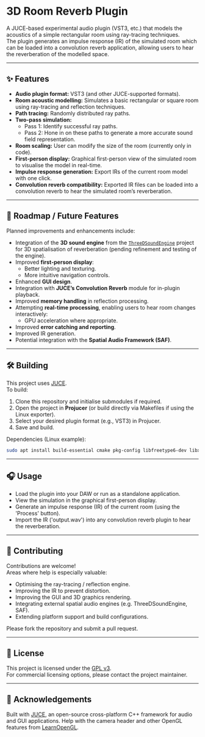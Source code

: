 # 3D Room Reverb Plugin

A JUCE-based experimental audio plugin (VST3, etc.) that models the acoustics of a simple rectangular room using ray-tracing techniques.  
The plugin generates an impulse response (IR) of the simulated room which can be loaded into a convolution reverb application, allowing users to hear the reverberation of the modelled space.

---

## ✨ Features

- **Audio plugin format:** VST3 (and other JUCE-supported formats).
- **Room acoustic modelling:** Simulates a basic rectangular or square room using ray-tracing and reflection techniques.
- **Path tracing:** Randomly distributed ray paths.
- **Two-pass simulation:**
  - Pass 1: Identify successful ray paths.
  - Pass 2: Hone in on these paths to generate a more accurate sound field representation.
- **Room scaling:** User can modify the size of the room (currently only in code).
- **First-person display:** Graphical first-person view of the simulated room to visualise the model in real-time.
- **Impulse response generation:** Export IRs of the current room model with one click.
- **Convolution reverb compatibility:** Exported IR files can be loaded into a convolution reverb to hear the simulated room’s reverberation.

---

## 🚧 Roadmap / Future Features

Planned improvements and enhancements include:

- Integration of the **3D sound engine** from the [`ThreeDSoundEngine`](https://github.com/jamesstanier/ThreeDSoundEngine) project for 3D spatialisation of reverberation (pending refinement and testing of the engine).
- Improved **first-person display**:
  - Better lighting and texturing.
  - More intuitive navigation controls.
- Enhanced **GUI design**.
- Integration with **JUCE’s Convolution Reverb** module for in-plugin playback.
- Improved **memory handling** in reflection processing.
- Attempting **real-time processing**, enabling users to hear room changes interactively:
  - GPU acceleration where appropriate.
- Improved **error catching and reporting**.
- Improved IR generation.
- Potential integration with the **Spatial Audio Framework (SAF)**.

---

## 🛠️ Building

This project uses [JUCE](https://juce.com/).  
To build:

1. Clone this repository and initialise submodules if required.
2. Open the project in **Projucer** (or build directly via Makefiles if using the Linux exporter).
3. Select your desired plugin format (e.g., VST3) in Projucer.
4. Save and build.

Dependencies (Linux example):
```bash
sudo apt install build-essential cmake pkg-config libfreetype6-dev libx11-dev libxcomposite-dev libxinerama-dev libxcursor-dev libxext-dev libwebkit2gtk-4.0-dev libgtk-3-dev libasound2-dev libjack-jackd2-dev libsndfile1-dev libcurl4-openssl-dev
```

---

## 🎧 Usage

- Load the plugin into your DAW or run as a standalone application.
- View the simulation in the graphical first-person display.
- Generate an impulse response (IR) of the current room (using the 'Process' button).
- Import the IR ('output.wav') into any convolution reverb plugin to hear the reverberation.

---

## 🤝 Contributing

Contributions are welcome!  
Areas where help is especially valuable:
- Optimising the ray-tracing / reflection engine.
- Improving the IR to prevent distortion.
- Improving the GUI and 3D graphics rendering.
- Integrating external spatial audio engines (e.g. ThreeDSoundEngine, SAF).
- Extending platform support and build configurations.

Please fork the repository and submit a pull request.

---

## 📜 License

This project is licensed under the [GPL v3](https://www.gnu.org/licenses/gpl-3.0.html).  
For commercial licensing options, please contact the project maintainer.

---

## 🙌 Acknowledgements

Built with [JUCE](https://juce.com/), an open-source cross-platform C++ framework for audio and GUI applications.
Help with the camera header and other OpenGL features from [LearnOpenGL](https://learnopengl.com/).
